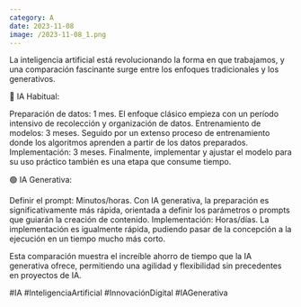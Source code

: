 ```yaml
--- 
category: A 
date: 2023-11-08 
image: /2023-11-08_1.png 
--- 
```


La inteligencia artificial está revolucionando la forma en que trabajamos, y una comparación fascinante surge entre los enfoques tradicionales y los generativos. 

🔵 IA Habitual:

Preparación de datos: 1 mes. El enfoque clásico empieza con un período intensivo de recolección y organización de datos.
Entrenamiento de modelos: 3 meses. Seguido por un extenso proceso de entrenamiento donde los algoritmos aprenden a partir de los datos preparados.
Implementación: 3 meses. Finalmente, implementar y ajustar el modelo para su uso práctico también es una etapa que consume tiempo.

🟢 IA Generativa:

Definir el prompt: Minutos/horas. Con IA generativa, la preparación es significativamente más rápida, orientada a definir los parámetros o prompts que guiarán la creación de contenido.
Implementación: Horas/días. La implementación es igualmente rápida, pudiendo pasar de la concepción a la ejecución en un tiempo mucho más corto.

Esta comparación muestra el increíble ahorro de tiempo que la IA generativa ofrece, permitiendo una agilidad y flexibilidad sin precedentes en proyectos de IA. 

#IA #InteligenciaArtificial #InnovaciónDigital #IAGenerativa